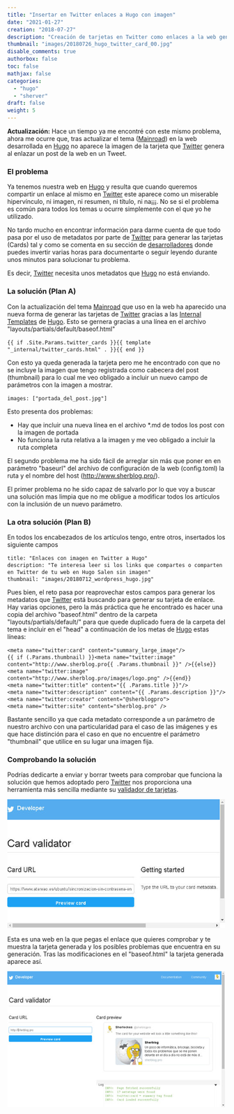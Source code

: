 ```yaml
---
title: "Insertar en Twitter enlaces a Hugo con imagen"
date: "2021-01-27"
creation: "2018-07-27"
description: "Creación de tarjetas en Twitter como enlaces a la web generada en Hugo. Dos soluciones a un problema."
thumbnail: "images/20180726_hugo_twitter_card_00.jpg"
disable_comments: true
authorbox: false
toc: false
mathjax: false
categories:
  - "hugo"
  - "sherver"
draft: false
weight: 5
---
```

**Actualización:** Hace un tiempo ya me encontré con este mismo problema, ahora me ocurre que, tras actualizar el tema ([Mainroad]) en la web desarrollada en [Hugo] no aparece la imagen de la tarjeta que [Twitter] genera al enlazar un post de la web en un Tweet.

<!--more-->

### El problema
Ya tenemos nuestra web en [Hugo] y resulta que cuando queremos compartir un enlace al mismo en [Twitter] este aparece como un miserable hipervínculo, ni imagen, ni resumen, ni título, ni na¡¡¡.  No se si el problema es común para todos los temas u ocurre simplemente con el que yo he utilizado.

No tardo mucho en encontrar información para darme cuenta de que todo pasa por el uso de metadatos por parte de [Twitter] para generar las tarjetas (Cards) tal y como se comenta en su sección de [desarrolladores][2] donde puedes invertir varias horas para documentarte o seguir leyendo durante unos minutos para solucionar tu problema.

Es decir, [Twitter] necesita unos metadatos que [Hugo] no está enviando.

### La solución (Plan A)
Con la actualización del tema [Mainroad] que uso en la web ha aparecido una nueva forma de generar las tarjetas de [Twitter] gracias a las [Internal Templates] de [Hugo]. Esto se gernera gracias a una línea en el archivo "layouts/partials/default/baseof.html"

```
{{ if .Site.Params.twitter_cards }}{{ template "_internal/twitter_cards.html" . }}{{ end }}
```
Con esto ya queda generada la tarjeta pero me he encontrado con que no se incluye la imagen que tengo registrada como cabecera del post (thumbnail) para lo cual me veo obligado a incluir un nuevo campo de parámetros con la imagen a mostrar.

```
images: ["portada_del_post.jpg"]
```

Esto presenta dos problemas:
- Hay que incluir una nueva línea en el archivo *.md de todos los post con la imagen de portada
- No funciona la ruta relativa a la imagen y me veo obligado a incluir la ruta completa

El segundo problema me ha sido fácil de arreglar sin más que poner en en parámetro "baseurl" del archivo de configuración de la web (config.toml) la ruta y el nombre del host (http://www.sherblog.pro/).

El primer problema no he sido capaz de salvarlo por lo que voy a buscar una solución mas limpia que no me obligue a modificar todos los artículos con la inclusión de un nuevo parámetro.


### La otra solución (Plan B)

En todos los encabezados de los artículos tengo, entre otros, insertados los siguiente campos

```
title: "Enlaces con imagen en Twitter a Hugo"
description: "Te interesa leer si los links que compartes o comparten en Twitter de tu web en Hugo Salen sin imagen"
thumbnail: "images/20180712_wordpress_hugo.jpg"
```

Pues bien, el reto pasa por reaprovechar estos campos para generar los metadatos que [Twitter] está buscando para generar su tarjeta de enlace.  Hay varias opciones, pero la más práctica que he encontrado es hacer una copia del archivo "baseof.html" dentro de la carpeta "layouts/partials/default/" para que quede duplicado fuera de la carpeta del tema e incluir en el "head" a continuación de los metas de [Hugo] estas líneas:

```
<meta name="twitter:card" content="summary_large_image"/>
{{ if (.Params.thumbnail) }}<meta name="twitter:image" content="http://www.sherblog.pro{{ .Params.thumbnail }}" />{{else}}<meta name="twitter:image" content="http://www.sherblog.pro/images/logo.png" />{{end}}
<meta name="twitter:title" content="{{ .Params.title }}"/>
<meta name="twitter:description" content="{{ .Params.description }}"/>
<meta name="twitter:creator" content="@sherblogpro">
<meta name="twitter:site" content="sherblog.pro" />
```

Bastante sencillo ya que cada metadato corresponde a un parámetro de nuestro archivo con una particularidad para el caso de las imágenes y es que hace distinción para el caso en que no encuentre el parámetro "thumbnail" que utilice en su lugar una imagen fija.

### Comprobando la solución

Podrías dedicarte a enviar y borrar tweets para comprobar que funciona la solución que hemos adoptado pero [Twitter] nos proporciona una herramienta más sencilla mediante su [validador de tarjetas][4].

![CardsGen][5]

Esta es una web en la que pegas el enlace que quieres comprobar y te muestra la tarjeta generada y los posibles problemas que encuentra en su generación.  Tras las modificaciones en el "baseof.html" la tarjeta generada aparece así.

![CardsGen][6]

[Twitter]: https://twitter.com
[2]: https://developer.twitter.com/en/docs/tweets/optimize-with-cards/guides/getting-started.html
[Hugo]: https://gohugo.io/
[Internal Templates]: https://gohugo.io/templates/internal/#twitter-cards
[Mainroad]: https://themes.gohugo.io/mainroad/
[4]: https://cards-dev.twitter.com/validator
[5]: /images/20180726_hugo_twitter_card_01.jpg
[6]: /images/20180726_hugo_twitter_card_02.jpg
